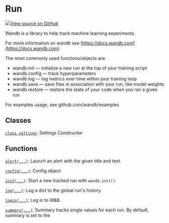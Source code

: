 # Run

[![](https://www.tensorflow.org/images/GitHub-Mark-32px.png)View source on GitHub](https://www.github.com/wandb/client/tree/master/wandb/__init__.py)

Wandb is a library to help track machine learning experiments.

For more information on wandb see [https://docs.wandb.com](https://docs.wandb.com).

The most commonly used functions/objects are:

* wandb.init — initialize a new run at the top of your training script
* wandb.config — track hyperparameters
* wandb.log — log metrics over time within your training loop
* wandb.save — save files in association with your run, like model weights
* wandb.restore — restore the state of your code when you ran a given run

For examples usage, see github.com/wandb/examples

## Classes

[`class settings`](settings.md): Settings Constructor

## Functions

[`alert(...)`](alert.md): Launch an alert with the given title and text.

[`config(...)`](config.md): Config object

[`init(...)`](init.md): Start a new tracked run with `wandb.init()`.

[`log(...)`](log.md): Log a dict to the global run's history.

[`login(...)`](login.md): Log in to W&B.

[`summary(...)`](summary.md): Summary tracks single values for each run. By default, summary is set to the

